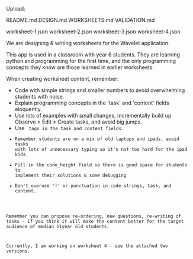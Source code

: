 Upload:

README.md
DESIGN.md
WORKSHEETS.md
VALIDATION.md

worksheet-1.json
worksheet-2.json
worksheet-3.json
worksheet-4.json

We are designing & writing worksheets for the Wavelet application.

This app is used in a classroom with year 6 students. They are learning python and programming for the first time, and the only programming concepts they know are those learned in earlier worksheets.

When creating worksheet content, remember:
- Code with simple strings and smaller numbers to avoid overwhelming students with noise.
- Explain programming concepts in the 'task' and 'content' fields eloquently.
- Use lots of examples with small changes, incrementally build up Observe > Edit > Create tasks, and avoid big jumps.
- Use <code> tags in the task and content fields.
- Remember students are on a mix of old laptops and ipads, avoid tasks with lots of unnecessary typing so it's not too hard for the ipad kids.
- Fill in the code_height field so there is good space for students to implement their solutions & some debugging
- Don't overuse '!' or punctuation in code strings, task, and content.

Remember you can propose re-ordering, new questions, re-writing of tasks - if you think it will make the content better for the target audience of median 11year old students.

Currently, I am working on worksheet 4 - see the attached two versions.
